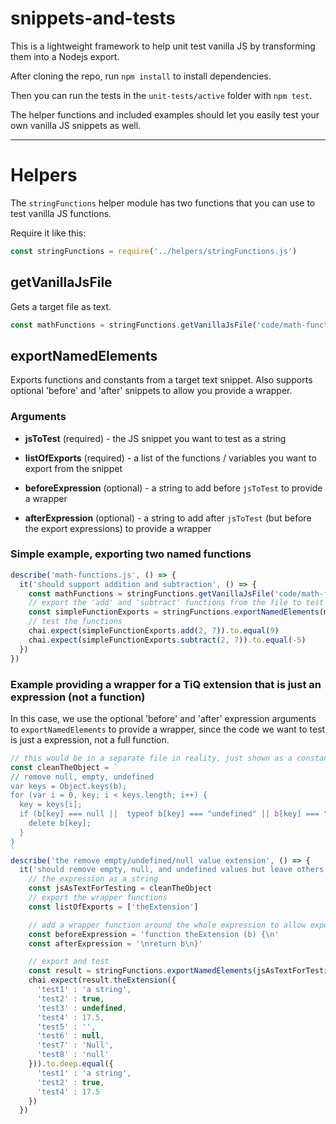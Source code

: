 # snippets-and-tests
This is a lightweight framework to help unit test vanilla JS by transforming them into a Nodejs export.

After cloning the repo, run `npm install` to install dependencies.

Then you can run the tests in the `unit-tests/active` folder with `npm test`.  

The helper functions and included examples should let you easily test your own vanilla JS snippets as well.


----

# Helpers

The `stringFunctions` helper module has two functions that you can use to test vanilla JS functions.

Require it like this:

````javascript
const stringFunctions = require('../helpers/stringFunctions.js')
````

## getVanillaJsFile

Gets a target file as text.

````javascript
const mathFunctions = stringFunctions.getVanillaJsFile('code/math-functions.js')
````

## exportNamedElements

Exports functions and constants from a target text snippet.  Also supports optional 'before' and 'after' snippets to allow you provide a wrapper.

### Arguments

 - **jsToTest** (required) - the JS snippet you want to test as a string

 - **listOfExports** (required) - a list of the functions / variables you want to export from the snippet

 - **beforeExpression** (optional) - a string to add before `jsToTest` to provide a wrapper

 - **afterExpression** (optional) - a string to add after `jsToTest` (but before the export expressions) to provide a wrapper


### Simple example, exporting two named functions

````javascript
describe('math-functions.js', () => {
  it('should support addition and subtraction', () => {
    const mathFunctions = stringFunctions.getVanillaJsFile('code/math-functions.js')
    // export the 'add' and 'subtract' functions from the file to test them
    const simpleFunctionExports = stringFunctions.exportNamedElements(mathFunctions, ['add', 'subtract'])
    // test the functions
    chai.expect(simpleFunctionExports.add(2, 7)).to.equal(9)
    chai.expect(simpleFunctionExports.subtract(2, 7)).to.equal(-5)
  })
})
````

### Example providing a wrapper for a TiQ extension that is just an expression (not a function)

In this case, we use the optional 'before' and 'after' expression arguments to `exportNamedElements` to provide a wrapper, since the code we want to test is just a expression, not a full function.

```javascript
// this would be in a separate file in reality, just shown as a constant for illustration
const cleanTheObject = `
// remove null, empty, undefined
var keys = Object.keys(b);
for (var i = 0, key; i < keys.length; i++) {
  key = keys[i];
  if (b[key] === null ||  typeof b[key] === "undefined" || b[key] === "" || (typeof b[key] === 'string' && b[key].toLowerCase() === 'null')) {
    delete b[key];
  }
}
`
describe('the remove empty/undefined/null value extension', () => {
  it('should remove empty, null, and undefined values but leave others alone', () => {
    // the expression as a string
    const jsAsTextForTesting = cleanTheObject
    // export the wrapper functions
    const listOfExports = ['theExtension']

    // add a wrapper function around the whole expression to allow export and testing
    const beforeExpression = 'function theExtension (b) {\n'
    const afterExpression = '\nreturn b\n}'

    // export and test
    const result = stringFunctions.exportNamedElements(jsAsTextForTesting, listOfExports, beforeExpression, afterExpression)
    chai.expect(result.theExtension({
      'test1' : 'a string',
      'test2' : true,
      'test3' : undefined,
      'test4' : 17.5,
      'test5' : '',
      'test6' : null,
      'test7' : 'Null',
      'test8' : 'null'
    })).to.deep.equal({
      'test1' : 'a string',
      'test2' : true,
      'test4' : 17.5
    })
  })
````